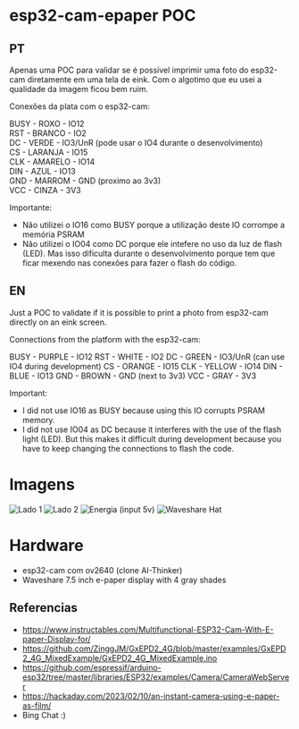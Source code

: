 # esp32-cam-epaper POC

## PT

Apenas uma POC para validar se é possível imprimir uma foto do esp32-cam diretamente em uma tela de eink. Com o algotimo que eu usei a qualidade da imagem ficou bem ruim.

Conexões da plata com o esp32-cam:

BUSY - ROXO    - IO12  
RST  - BRANCO  - IO2  
DC   - VERDE   - IO3/UnR (pode usar o IO4 durante o desenvolvimento)  
CS   - LARANJA - IO15  
CLK  - AMARELO - IO14  
DIN  - AZUL    - IO13  
GND  - MARROM  - GND (proximo ao 3v3)  
VCC  - CINZA   - 3V3  

Importante:  
- Não utilizei o IO16 como BUSY porque a utilização deste IO corrompe a memória PSRAM
- Não utilizei o IO04 como DC porque ele intefere no uso da luz de flash (LED). Mas isso dificulta durante o desenvolvimento porque tem que ficar mexendo nas conexões para fazer o flash do código.

## EN

Just a POC to validate if it is possible to print a photo from esp32-cam directly on an eink screen.

Connections from the platform with the esp32-cam:

BUSY - PURPLE - IO12
RST - WHITE - IO2
DC - GREEN - IO3/UnR (can use IO4 during development)
CS - ORANGE - IO15
CLK - YELLOW - IO14
DIN - BLUE - IO13
GND - BROWN - GND (next to 3v3)
VCC - GRAY - 3V3

Important:
- I did not use IO16 as BUSY because using this IO corrupts PSRAM memory.
- I did not use IO04 as DC because it interferes with the use of the flash light (LED). But this makes it difficult during development because you have to keep changing the connections to flash the code.

# Imagens

![Lado 1](imgs/side1.jpeg)
![Lado 2](imgs/side2.jpeg)
![Energia (input 5v)](imgs/power.jpeg)
![Waveshare Hat](imgs/hat.jpeg)

# Hardware
- esp32-cam com ov2640 (clone AI-Thinker)
- Waveshare 7.5 inch e-paper display with 4 gray shades

## Referencias
- https://www.instructables.com/Multifunctional-ESP32-Cam-With-E-paper-Display-for/
- https://github.com/ZinggJM/GxEPD2_4G/blob/master/examples/GxEPD2_4G_MixedExample/GxEPD2_4G_MixedExample.ino
- https://github.com/espressif/arduino-esp32/tree/master/libraries/ESP32/examples/Camera/CameraWebServer
- https://hackaday.com/2023/02/10/an-instant-camera-using-e-paper-as-film/
- Bing Chat :)
